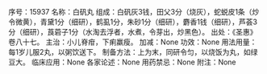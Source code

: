 序号：15937
名称：白矾丸
组成：白矾灰3钱，田父3分（烧灰），蛇蜕皮1条（炒令微黄），青黛1分（细研），鹤虱1分，朱砂1分（细研），麝香1钱（细研），芦荟3分（细研），莨菪子1分（水淘去浮者，水煮，令芽出，炒黑色）。
出处：《圣惠》卷八十七。
主治：小儿脊疳，下痢羸瘦。
加减：None
功效：None
用法用量：每1岁儿服2丸，以粥饮送下。
制备方法：上为末，同研令匀，以烧饭为丸，如绿豆大。
临床应用：None
各家论述：None
用药禁忌：None
附注：None
